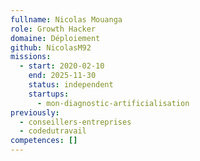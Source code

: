 ```yaml
---
fullname: Nicolas Mouanga
role: Growth Hacker
domaine: Déploiement
github: NicolasM92
missions:
  - start: 2020-02-10
    end: 2025-11-30
    status: independent
    startups:
      - mon-diagnostic-artificialisation
previously:
  - conseillers-entreprises
  - codedutravail
competences: []
---
```

